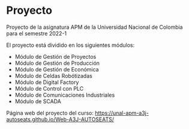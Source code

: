 # Proyecto
Proyecto de la asignatura APM de la Universidad Nacional de Colombia para el semestre 2022-1 

El proyecto está dividido en los siguientes módulos:
- Módulo de Gestión de Proyectos
- Módulo de Gestión de Producción
- Módulo de Gestión de Económica
- Módulo de Celdas Robótizadas
- Módulo de Digital Factory
- Módulo de Control con PLC
- Módulo de Comunicaciones Industriales
- Módulo de SCADA

Página web del proyecto del curso: https://unal-apm-a3j-autoseats.github.io/Web-A3J-AUTOSEATS/
